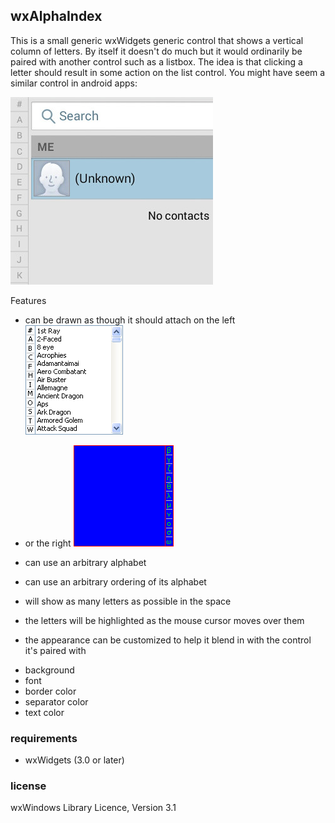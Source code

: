## wxAlphaIndex

This is a small generic wxWidgets generic control that shows a vertical column of letters.  By itself it doesn't do much but it would ordinarily be paired with another control such as a listbox.  The idea is that clicking a letter should result in some action on the list control.  You might have seem a similar control in android apps:

![Android example](https://github.com/NewPagodi/wxAlphaIndex/blob/master/docs/android.jpg "Android example") 

Features
* can be drawn as though it should attach on the left
![Listbox example](https://github.com/NewPagodi/wxAlphaIndex/blob/master/docs/list.png "Listbox example") 

* or the right
![panel example](https://github.com/NewPagodi/wxAlphaIndex/blob/master/docs/panel.png "panel example")
* can use an arbitrary alphabet
* can use an arbitrary ordering of its alphabet
* will show as many letters as possible in the space 
* the letters will be highlighted as the mouse cursor moves over them
* the appearance can be customized to help it blend in with the control it's paired with
 + background
 + font
 + border color
 + separator color
 + text color

### requirements
* wxWidgets (3.0 or later)

### license
wxWindows Library Licence, Version 3.1


